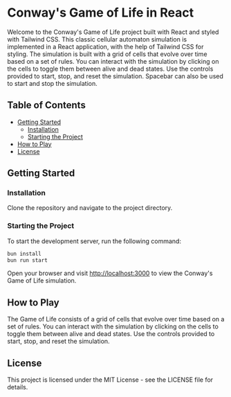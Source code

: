 # Conway's Game of Life in React

Welcome to the Conway's Game of Life project built with React and styled with Tailwind CSS. This classic cellular automaton simulation is implemented in a React application, with the help of Tailwind CSS for styling. The simulation is built with a grid of cells that evolve over time based on a set of rules. You can interact with the simulation by clicking on the cells to toggle them between alive and dead states. Use the controls provided to start, stop, and reset the simulation. Spacebar can also be used to start and stop the simulation.

## Table of Contents

- [Getting Started](#getting-started)
  - [Installation](#installation)
  - [Starting the Project](#starting-the-project)
- [How to Play](#how-to-play)
- [License](#license)

## Getting Started

### Installation

Clone the repository and navigate to the project directory.

### Starting the Project

To start the development server, run the following command:

```bash
bun install
bun run start
```

Open your browser and visit [http://localhost:3000](http://localhost:3000) to view the Conway's Game of Life simulation.

## How to Play

The Game of Life consists of a grid of cells that evolve over time based on a set of rules. You can interact with the simulation by clicking on the cells to toggle them between alive and dead states. Use the controls provided to start, stop, and reset the simulation.

## License

This project is licensed under the MIT License - see the LICENSE file for details.

